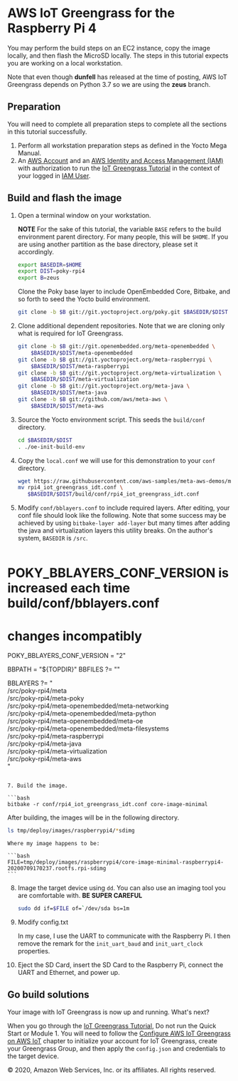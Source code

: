 # AWS IoT Greengrass for the Raspberry Pi 4

You may perform the build steps on an EC2 instance, copy the image
locally, and then flash the MicroSD locally.  The steps in this
tutorial expects you are working on a local workstation.

Note that even though **dunfell** has released at the time of posting,
AWS IoT Greengrass depends on Python 3.7 so we are using the **zeus**
branch.

## Preparation

You will need to complete all preparation steps to complete all the
sections in this tutorial successfully.

1. Perform all workstation preparation steps as defined in the Yocto
   Mega Manual.
2. An [AWS Account](https://aws.amazon.com/free) and an [AWS Identity
   and Access Management (IAM)](https://aws.amazon.com/iam/) with
   authorization to run the [IoT Greengrass
   Tutorial](https://docs.aws.amazon.com/greengrass/latest/developerguide/gg-gs.html)
   in the context of your logged in [IAM
   User](https://docs.aws.amazon.com/IAM/latest/UserGuide/introduction_identity-management.html).

## Build and flash the image

1. Open a terminal window on your workstation.

   **NOTE** For the sake of this tutorial, the variable `BASE` refers to the
   build environment parent directory.  For many people, this will be
   `$HOME`.  If you are using another partition as the base directory,
   please set it accordingly.

   ```bash
   export BASEDIR=$HOME
   export DIST=poky-rpi4
   export B=zeus
   ```

   Clone the Poky base layer to include OpenEmbedded Core, Bitbake,
   and so forth to seed the Yocto build environment.

   ```bash
   git clone -b $B git://git.yoctoproject.org/poky.git $BASEDIR/$DIST
   ```

3. Clone additional dependent repositories.  Note that we are cloning
   only what is required for IoT Greengrass.

   ```bash
   git clone -b $B git://git.openembedded.org/meta-openembedded \
       $BASEDIR/$DIST/meta-openembedded
   git clone -b $B git://git.yoctoproject.org/meta-raspberrypi \
       $BASEDIR/$DIST/meta-raspberrypi
   git clone -b $B git://git.yoctoproject.org/meta-virtualization \
       $BASEDIR/$DIST/meta-virtualization
   git clone -b $B git://git.yoctoproject.org/meta-java \
       $BASEDIR/$DIST/meta-java
   git clone -b $B git://github.com/aws/meta-aws \
       $BASEDIR/$DIST/meta-aws
   ```

4. Source the Yocto environment script.  This seeds the `build/conf`
   directory.

   ```bash
   cd $BASEDIR/$DIST
   . ./oe-init-build-env
   ```

5. Copy the `local.conf` we will use for this demonstration to your
   `conf` directory.

   ```bash
   wget https://raw.githubusercontent.com/aws-samples/meta-aws-demos/master/raspberry_pi4/aws_iot_greengrass/rpi4_iot_greengrass_idt.conf
   mv rpi4_iot_greengrass_idt.conf \
      $BASEDIR/$DIST/build/conf/rpi4_iot_greengrass_idt.conf
   ```

6. Modify `conf/bblayers.conf` to include required layers. After
   editing, your conf file should look like the following. Note that
   some success may be achieved by using `bitbake-layer add-layer` but
   many times after adding the java and virtualization layers this
   utility breaks.  On the author's system, `BASEDIR` is `/src`.
   
   ```text
# POKY_BBLAYERS_CONF_VERSION is increased each time build/conf/bblayers.conf
# changes incompatibly
POKY_BBLAYERS_CONF_VERSION = "2"

BBPATH = "${TOPDIR}"
BBFILES ?= ""

BBLAYERS ?= " \
  /src/poky-rpi4/meta \
  /src/poky-rpi4/meta-poky \
  /src/poky-rpi4/meta-openembedded/meta-networking \
  /src/poky-rpi4/meta-openembedded/meta-python \
  /src/poky-rpi4/meta-openembedded/meta-oe \
  /src/poky-rpi4/meta-openembedded/meta-filesystems \
  /src/poky-rpi4/meta-raspberrypi \
  /src/poky-rpi4/meta-java \
  /src/poky-rpi4/meta-virtualization \
  /src/poky-rpi4/meta-aws \
  "
   ```

7. Build the image.

   ```bash
   bitbake -r conf/rpi4_iot_greengrass_idt.conf core-image-minimal
   ```

   After building, the images will be in the following directory.

   ```bash
   ls tmp/deploy/images/raspberrypi4/*sdimg
   ```

    Where my image happens to be:

    ```bash
    FILE=tmp/deploy/images/raspberrypi4/core-image-minimal-raspberrypi4-20200709170237.rootfs.rpi-sdimg
    ```

8. Image the target device using `dd`.  You can also use an imaging
   tool you are comfortable with. **BE SUPER CAREFUL**
   
   ```bash
   sudo dd if=$FILE of=`/dev/sda bs=1m
   ```

8. Modify config.txt

   In my case, I use the UART to communicate with the Raspberry Pi.  I
   then remove the remark for the `init_uart_baud` and
   `init_uart_clock` properties.
   

9. Eject the SD Card, insert the SD Card to the Raspberry Pi, connect
the UART and Ethernet, and power up.


## Go build solutions

Your image with IoT Greengrass is now up and running.  What's next?

When you go through the [IoT Greengrass
Tutorial](https://docs.aws.amazon.com/greengrass/latest/developerguide/gg-gs.html),
Do not run the Quick Start or Module 1.  You will need to follow the
[Configure AWS IoT Greengrass on AWS
IoT](https://docs.aws.amazon.com/greengrass/latest/developerguide/gg-config.html)
chapter to initialize your account for IoT Greengrass, create your
Greengrass Group, and then apply the `config.json` and credentials to
the target device.


© 2020, Amazon Web Services, Inc. or its affiliates. All rights reserved.
